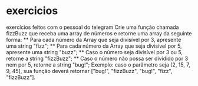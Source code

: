 # exercicios
exercícios feitos com o pessoal do telegram
 Crie uma função chamada fizzBuzz que receba uma array de números e retorne uma array da seguinte forma:
** Para cada número da Array que seja divisível por 3, apresente uma string "fizz";
** Para cada número da Array que seja divisível por 5, apresente uma string "buzz";
** Caso o número seja divisível por 3 ou 5, retorne a string "fizzBuzz";
** Caso o número não possa ser dividido por 3 nem por 5, retorne a string "bug!";
Exemplo: caso o parâmetro seja [2, 15, 7, 9, 45], sua função deverá retornar ["bug!", "fizzBuzz", "bug!", "fizz", "fizzBuzz"].
